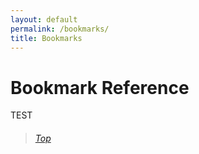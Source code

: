 ```yaml
---
layout: default
permalink: /bookmarks/
title: Bookmarks
---
```

Bookmark Reference
====================
TEST

> ###### [Top <i class="fa fa-arrow-circle-up fa-lg"></i>](#top-of-page)
